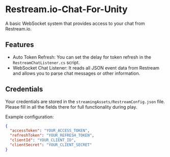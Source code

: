 # Restream.io-Chat-For-Unity

A basic WebSocket system that provides access to your chat from Restream.io.

## Features
- Auto Token Refresh: You can set the delay for token refresh in the `RestreamChatListener.cs` script.
- WebSocket Chat Listener: It reads all JSON event data from Restream and allows you to parse chat messages or other information.

## Credentials
Your credentials are stored in the `streamingAssets/RestreamConfig.json` file. Please fill in all the fields there for full functionality during play.

Example configuration:
```json
{
  "accessToken": "YOUR_ACCESS_TOKEN",
  "refreshToken": "YOUR_REFRESH_TOKEN",
  "clientId": "YOUR_CLIENT_ID",
  "clientSecret": "YOUR_CLIENT_SECRET"
}
